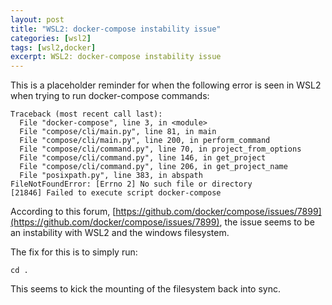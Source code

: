 ```yaml
---
layout: post
title: "WSL2: docker-compose instability issue"
categories: [wsl2]
tags: [wsl2,docker]
excerpt: WSL2: docker-compose instability issue
---
```


This is a placeholder reminder for when the following error is seen in WSL2 when trying to run docker-compose commands:

```
Traceback (most recent call last):
  File "docker-compose", line 3, in <module>
  File "compose/cli/main.py", line 81, in main
  File "compose/cli/main.py", line 200, in perform_command
  File "compose/cli/command.py", line 70, in project_from_options
  File "compose/cli/command.py", line 146, in get_project
  File "compose/cli/command.py", line 206, in get_project_name
  File "posixpath.py", line 383, in abspath
FileNotFoundError: [Errno 2] No such file or directory
[21846] Failed to execute script docker-compose
```

According to this forum, [https://github.com/docker/compose/issues/7899](https://github.com/docker/compose/issues/7899), the issue seems to be an instability with WSL2 and the windows filesystem.

The fix for this is to simply run:

```
cd .
```

This seems to kick the mounting of the filesystem back into sync.